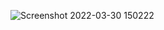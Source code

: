 ![Screenshot 2022-03-30 150222](https://user-images.githubusercontent.com/100987797/160782334-54c14f8b-1c4d-4305-983f-cdb88a3da1b7.png)
